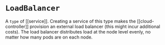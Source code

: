 # `LoadBalancer`
A `type` of [[service]]. Creating a service of this type makes the [[cloud-controller]] provision an external load balancer (this might incur additional costs). The load balancer distributes load at the node level evenly, no matter how many pods are on each node.
